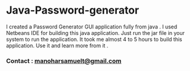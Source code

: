 # Java-Password-generator
I created a Password Generator GUI application fully from java .
I used Netbeans IDE for building this java application.
Just run the jar file in your system to run the application.
It took me almost 4 to 5 hours to build this application.
Use it and learn more from it .
### Contact : manoharsamuelt@gmail.com
